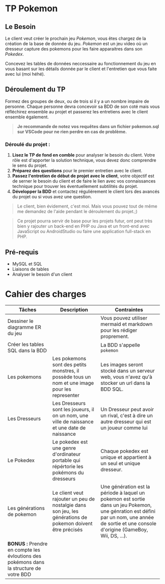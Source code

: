 # TP Pokemon
## Le Besoin
Le client veut créer le prochain jeu *Pokemon*, vous êtes chargez de la création de la base de donnée du jeu.
*Pokemon* est un jeu video où un dresseur capture des pokemons pour les faire apparaitres dans son *Pokedex*.

Concevez les tables de données neccessaire au fonctionnement du jeu en vous basant sur les détails donnée par le client et l'entretien que vous faite avec lui (moi héhé).

## Déroulement du TP
Formez des groupes de deux, ou de trois si il y a un nombre impaire de personne. Chaque personne devra concevoir sa BDD de son coté mais vous réfléchirez ensemble au projet et passerez les entretiens avec le client ensemble également.

> **Je recommande de notez vos requêtes dans un fichier pokemon.sql sur VSCode pour ne rien perdre en cas de problème.**

### Déroulé du projet : 
1. **Lisez le TP de fond en comble** pour analyser le besoin du client. Votre rôle est d'apporter la solution technique, vous devez donc comprendre le sens du projet.
2. **Préparez des questions** pour le premier entretien avec le client.
3. **Passez l'entretien de début de projet avec le client**, votre objectif est de serner le besoin du client et de faire le lien avec vos connaissances technique pour trouver les éventuellement subtilités du projet.
4. **Développer la BDD** et contactez réguliérement le client lors des avancés du projet ou si vous avez une question.

> Le client, bien évidement, c'est moi. Mais vous pouvez tout de même me demandez de l'aide pendant le déroulement du projet.;)

> Ce projet pourra servir de base pour les projets futur, ont peut très bien y rajouter un back-end en PHP ou Java et un front-end avec JavaScript ou AndroidStudio ou faire une application full-stack en PHP.

## Pré-requis
- MySQL et SQL
- Liaisons de tables
- Analyser le besoin d'un client

# Cahier des charges

|Tâches| Description | Contraintes |
|---|---|---|
|Dessiner le diagramme ER du jeu ||Vous pouvez utiliser mermaid et markdown pour les rédiger proprement.|
|Créer les tables SQL dans la BDD||La BDD s'appelle `pokemon`|
|Les pokemons|Les pokemons sont des petits monstres, il possède tous un nom et une image pour les representer|Les images seront stocké dans un serveur web, vous n'avez qu'à stocker un url dans la BDD SQL.|
|Les Dresseurs| Les Dresseurs sont les joueurs, il on un nom, une ville de naissance et  une date de naissance|Un Dresseur peut avoir un rival, c'est à dire un autre dresseur qui est un joueur comme lui|
|Le Pokedex|Le pokedex est une genre d'ordinateur portable qui répértorie les pokémons du dresseurs| Chaque pokedex est unique et appartient à un seul et unique dresseur.|
|Les générations de pokemon| Le client veut rajouter un peu de nostalgie dans son jeu, les générations de pokemon doivent être précisés|Une génération est la période à laquel un pokemon est sortie dans un jeu Pokemon, une génration est défini par un nom, une année de sortie et une console d'origine (GameBoy, Wii, DS, ...).
|**BONUS :** Prendre en compte les évloutions des pokémons dans la structure de votre BDD|
<!-- 
## Diagramme ER
```mermaid
erDiagram
Pokemon}|--||Generation : has
Pokemon }|--o{ Pokedex : exist
Dresseur||--||Pokedex : own
Pokemon ||--||Pokemon : evolute
Pokemon{
    id INT
    name TEXT
    url_sprite TEXT
}
Pokedex{
    id INT
    color TEXT
    fk_dresseur INT
}
Dresseur{
    id INT
    name TINYTEXT
    ville TINYTEXT
    birth_date DATE
    fk_rival INT
}
Generation{
    id INT
    name TINYTEXT
    year DATE
    console_origin TEXT
}
```
## Diagramme ER complet pour MySQL
```mermaid
erDiagram
Pokemon}|--||Generation : has
Pokemon ||--o{ PokemonPokedex : exist
Pokedex ||--o{ PokemonPokedex : exist
Dresseur||--||Pokedex : own
Pokemon ||--||Pokemon : evolute

Pokemon{
    id INT
    name TEXT
    url_sprite TEXT
}
Pokedex{
    id INT
    color TEXT
    fk_dresseur INT
}
PokemonPokedex{
    id INT
    fk_pokemon INT
    fk_pokedex INT
}
Dresseur{
    id INT
    name TINYTEXT
    ville TINYTEXT
    birth_date DATE
    fk_rival INT
}
Generation{
    id INT
    name TINYTEXT
    year DATE
    console_origin TEXT
}
``` -->